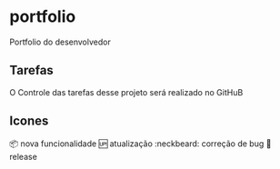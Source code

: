 # portfolio
Portfolio do desenvolvedor 

## Tarefas

O Controle das tarefas desse projeto será realizado no GitHuB

## Icones

:package: nova funcionalidade
:up: atualização
:neckbeard: correção de bug
:checkered_flag: release
